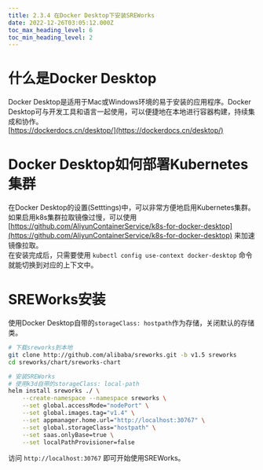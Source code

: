 ```yaml
---
title: 2.3.4 在Docker Desktop下安装SREWorks
date: 2022-12-26T03:05:12.000Z
toc_max_heading_level: 6
toc_min_heading_level: 2
---
```


<a name="qDcV6"></a>

# 什么是Docker Desktop
Docker Desktop是适用于Mac或Windows环境的易于安装的应用程序。Docker Desktop可与开发工具和语言一起使用，可以便捷地在本地进行容器构建，持续集成和协作。<br />[https://dockerdocs.cn/desktop/](https://dockerdocs.cn/desktop/)
<a name="dZIkU"></a>

# Docker Desktop如何部署Kubernetes集群
在Docker Desktop的设置(Setttings)中，可以非常方便地启用Kubernetes集群。<br />如果启用k8s集群拉取镜像过慢，可以使用 [https://github.com/AliyunContainerService/k8s-for-docker-desktop](https://github.com/AliyunContainerService/k8s-for-docker-desktop) 来加速镜像拉取。<br />在安装完成后，只需要使用 `kubectl config use-context docker-desktop` 命令就能切换到对应的上下文中。

<a name="TEsDw"></a>

# SREWorks安装
使用Docker Desktop自带的`storageClass: hostpath`作为存储，关闭默认的存储类。
```bash
# 下载sreworks到本地
git clone http://github.com/alibaba/sreworks.git -b v1.5 sreworks
cd sreworks/chart/sreworks-chart

# 安装SREWorks
# 使用k3d自带的storageClass: local-path
helm install sreworks ./ \
    --create-namespace --namespace sreworks \
    --set global.accessMode="nodePort" \
    --set global.images.tag="v1.4" \
    --set appmanager.home.url="http://localhost:30767" \
    --set global.storageClass="hostpath" \
    --set saas.onlyBase=true \
    --set localPathProvisioner=false
```
访问 `http://localhost:30767` 即可开始使用SREWorks。
